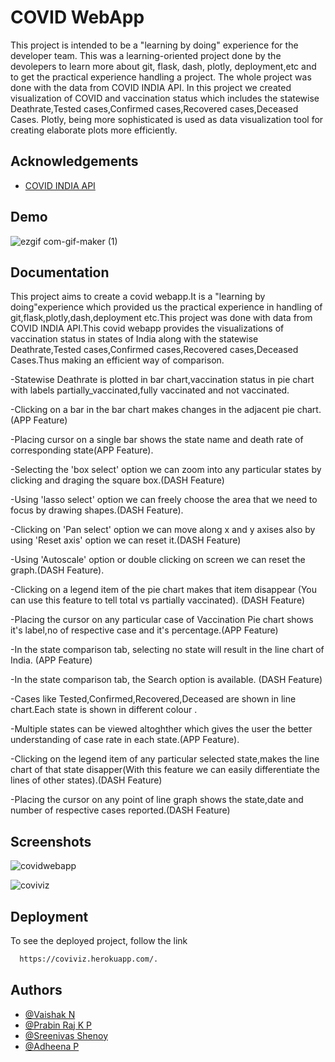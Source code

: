 # COVID WebApp
This project is intended to be a "learning by doing" experience for the developer team.
This was a learning-oriented project done by the devolepers to learn more about git, flask, dash, plotly, deployment,etc and to get the practical experience handling a project. The whole project was done with the data from COVID INDIA API. In this 
project we created visualization of COVID and vaccination status which includes the statewise Deathrate,Tested cases,Confirmed cases,Recovered cases,Deceased Cases.
Plotly, being more sophisticated is used as data visualization tool  for creating elaborate plots more efficiently. 




## Acknowledgements

 - [COVID INDIA API](https://github.com/covid19india/api)
  


  
## Demo
 

  ![ezgif com-gif-maker (1)](https://user-images.githubusercontent.com/86158829/136753012-37c5a8cb-c2e2-4ba6-9171-277bc0241664.gif)

## Documentation
This project aims to create a covid webapp.It is a "learning by doing"experience which provided us the practical experience in handling of git,flask,plotly,dash,deployment etc.This project was done with data from COVID INDIA API.This covid webapp provides the visualizations of vaccination status in states of India along with the statewise Deathrate,Tested cases,Confirmed cases,Recovered cases,Deceased Cases.Thus making  an efficient way of comparison.

  -Statewise Deathrate is plotted in bar chart,vaccination status in pie chart with labels partially_vaccinated,fully vaccinated and not vaccinated.
  
  -Clicking on a bar in the bar chart makes changes in the adjacent pie chart. (APP Feature) 
  
  -Placing cursor on a single bar shows the state name and death rate of corresponding state(APP Feature).
  
  -Selecting the 'box select' option we can zoom into any particular states by clicking and draging the square box.(DASH Feature)
  
  -Using 'lasso select' option we can freely choose the area that we need to focus by drawing shapes.(DASH Feature).
  
  -Clicking on 'Pan select' option we can move along x and y axises also by using 'Reset axis' option we can reset it.(DASH Feature)
  
  -Using 'Autoscale' option or double clicking on screen we can reset the graph.(DASH Feature).
  
  -Clicking on a legend item of the pie chart makes that item disappear (You can use this feature to tell total vs partially vaccinated). (DASH Feature)
  
  -Placing the cursor on any particular case of Vaccination Pie chart shows it's label,no of respective case and it's percentage.(APP Feature)
  
  -In the state comparison tab, selecting no state will result in the line chart of India. (APP Feature)
  
  -In the state comparison tab, the Search option is available. (DASH Feature)
  
  -Cases like Tested,Confirmed,Recovered,Deceased are shown in line chart.Each state is shown in different colour .
  
  -Multiple states can be viewed altoghther which gives the user the better understanding of case rate in each state.(APP Feature).
  
  -Clicking on the legend item of any particular selected state,makes the line chart of that state disapper(With this feature we can easily differentiate the lines of        other states).(DASH Feature)
  
  -Placing the cursor on any point of line graph shows the state,date and number of respective cases reported.(DASH Feature)
  
## Screenshots

![covidwebapp](https://user-images.githubusercontent.com/86158829/136670586-05271c6a-27fd-40f1-adec-17026fc62bd8.png)

![coviviz](https://user-images.githubusercontent.com/86158829/136839294-3d6c8912-ed34-4d00-b2a3-0afdb152fd43.png)

## Deployment

To see the deployed project, follow the link

```bash
  https://coviviz.herokuapp.com/.
```
  
## Authors
- [@Vaishak N](https://github.com/VaishU2235)
- [@Prabin Raj K P](https://github.com/prabinrajkp)
- [@Sreenivas Shenoy](https://github.com/sreeni7799)
- [@Adheena P](https://github.com/Adheena19)
